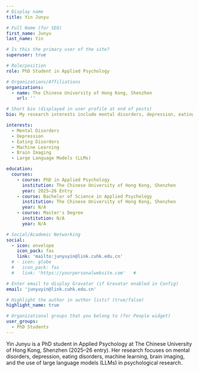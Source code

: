 ```yaml
---
# Display name
title: Yin Junyu

# Full Name (for SEO)
first_name: Junyu
last_name: Yin

# Is this the primary user of the site?
superuser: true

# Role/position
role: PhD Student in Applied Psychology

# Organizations/Affiliations
organizations:
  - name: The Chinese University of Hong Kong, Shenzhen
    url: ''

# Short bio (displayed in user profile at end of posts)
bio: My research interests include mental disorders, depression, eating disorders, machine learning, brain imaging, and large language models.

interests:
  - Mental Disorders
  - Depression
  - Eating Disorders
  - Machine Learning
  - Brain Imaging
  - Large Language Models (LLMs)

education:
  courses:
    - course: PhD in Applied Psychology
      institution: The Chinese University of Hong Kong, Shenzhen
      year: 2025–26 Entry
    - course: Bachelor of Science in Applied Psychology
      institution: The Chinese University of Hong Kong, Shenzhen
      year: N/A
    - course: Master's Degree
      institution: N/A
      year: N/A

# Social/Academic Networking
social:
  - icon: envelope
    icon_pack: fas
    link: 'mailto:junyuyin@link.cuhk.edu.cn'
  # - icon: globe
  #   icon_pack: fas
  #   link: 'https://yourpersonalwebsite.com'   # 

# Enter email to display Gravatar (if Gravatar enabled in Config)
email: 'junyuyin@link.cuhk.edu.cn'

# Highlight the author in author lists? (true/false)
highlight_name: true

# Organizational groups that you belong to (for People widget)
user_groups:
  - PhD Students
---
```


Yin Junyu is a PhD student in Applied Psychology at The Chinese University of Hong Kong, Shenzhen (2025–26 entry). Her research focuses on mental disorders, depression, eating disorders, machine learning, brain imaging, and the use of large language models (LLMs) in psychological research.
